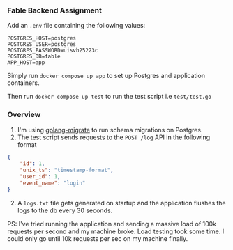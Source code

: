 ### Fable Backend Assignment

Add an `.env` file containing the following values:

```dotenv
POSTGRES_HOST=postgres
POSTGRES_USER=postgres
POSTGRES_PASSWORD=uisvh25223c
POSTGRES_DB=fable
APP_HOST=app
```

Simply run `docker compose up app` to set up Postgres and application containers.

Then run `docker compose up test` to run the test script i.e `test/test.go`

### Overview

1. I'm using [golang-migrate](https://github.com/golang-migrate/migrate) to run schema migrations on Postgres.
1. The test script sends requests to the `POST /log` API in the following format
```json
{
    "id": 1,
    "unix_ts": "timestamp-format",
    "user_id": 1,
    "event_name": "login"
}
```
2. A `logs.txt` file gets generated on startup and the application flushes the logs to the db every 30 seconds.

PS: I've tried running the application and sending a massive load of 100k requests per second and my machine broke. 
Load testing took some time. I could only go until 10k requests per sec on my machine finally.